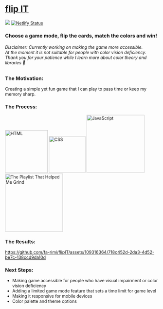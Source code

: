 <span>
<h1>
<a href="https://fa-rimi.github.io/flipIT/">flip IT</a>
</h1>


![](https://img.shields.io/github/last-commit/fa-rimi/flipIT) [![Netlify Status](https://api.netlify.com/api/v1/badges/db194a07-4574-46e0-9ba8-08c923fbfdbd/deploy-status)](https://app.netlify.com/sites/flipitv1/deploys) 
![[](https://flipitv1.netlify.app/)](https://badgen.net/badge/website/live/green?icon=github)


<h3>Choose a game mode, flip the cards, match the colors and win!</h3>
<h6>Disclaimer: Currently working on making the game more accessible. <br>At the moment it is not suitable for people with color vision deficiency. <br>Thank you for your patience while I learn more about color theory and libraries 🫡</h6>


<h3>The Motivation: </h3>
Creating a simple yet fun game that I can play to pass time or keep my memory sharp.
<br>

<h3>The Process: </h3>
<span>
<img src="https://img.shields.io/badge/HTML5-E34F26?style=for-the-badge&logo=html5&logoColor=white" alt="HTML" width="140px">
<img src="https://img.shields.io/badge/CSS3-1572B6?style=for-the-badge&logo=css3&logoColor=white" alt="CSS" width="120px">
<img src="https://img.shields.io/badge/JavaScript-F7DF1E?style=for-the-badge&logo=javascript&logoColor=black" alt="JavaScript" width="190px">
<a href="https://open.spotify.com/album/3uPOSDtQ4ZX6NbHhdIzESH?si=zM_Ape8gTUOc2HIlp7ufrg"><img src="https://img.shields.io/badge/Work Mode-1ED760?&style=for-the-badge&logo=spotify&logoColor=white" alt="The Playlist That Helped Me Grind" width="190px"></a>
</span>

<br>

<h3>The Results: </h3>

https://github.com/fa-rimi/flipIT/assets/109316364/718c452d-2da3-4d52-be7c-138ccd9da10d


<h3>Next Steps: </h3>
<ul>
<li>Making game accessible for people who have visual impairment or color vision deficiency 
<li>Adding a limited game mode feature that sets a time limit for game level
<li>Making it responsive for mobile devices
<li>Color palette and theme options
</ul>
